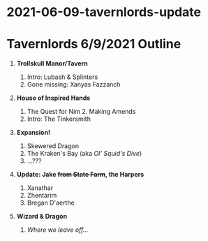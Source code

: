 # 2021-06-09-tavernlords-update

# Tavernlords 6/9/2021 Outline

1. **Trollskull Manor/Tavern**
	1. Intro: Lubash & Splinters
	1. Gone missing: Xanyas Fazzanch
 
1. **House of Inspired Hands**
	1. The Quest for Nim
		2. Making Amends
	3. Intro: The Tinkersmith

1. **Expansion!**
	1. Skewered Dragon
	1. The Kraken's Bay (aka *Ol' Squid's Dive*)
	1. ...???
 
1. **Update: Jake ~~from State Farm~~, the Harpers**
	1. Xanathar
	1. Zhentarim
	1. Bregan D'aerthe
	
1. **Wizard & Dragon**
	1. *Where we leave off...*
